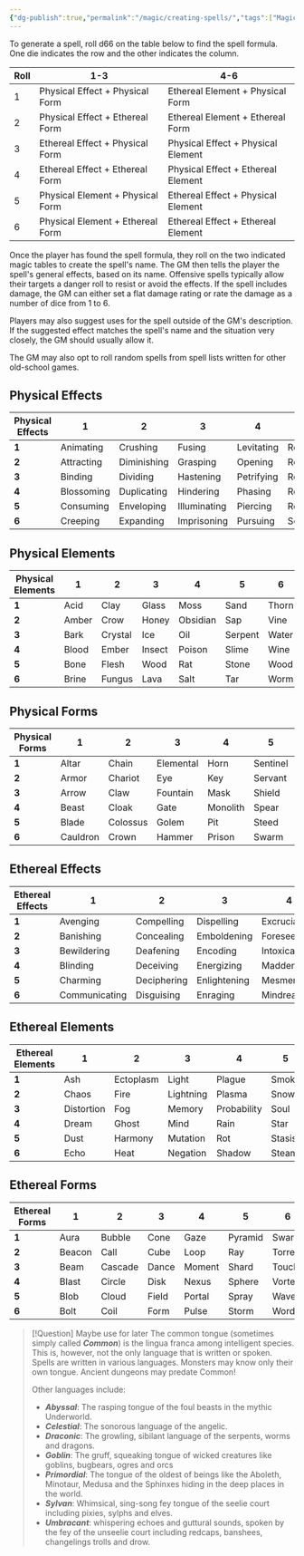 ```yaml
---
{"dg-publish":true,"permalink":"/magic/creating-spells/","tags":["Magic"],"created":"2025-01-04T15:05:28.204-05:00","updated":"2025-03-15T04:17:58.462-04:00"}
---
```


To generate a spell, roll d66 on the table below to find the spell formula. One die indicates the row and the other indicates the column.

| Roll | 1-3                          | 4-6                          |
|------|------------------------------|------------------------------|
| 1    | Physical Effect + Physical Form | Ethereal Element + Physical Form |
| 2    | Physical Effect + Ethereal Form | Ethereal Element + Ethereal Form |
| 3    | Ethereal Effect + Physical Form | Physical Effect + Physical Element |
| 4    | Ethereal Effect + Ethereal Form | Physical Effect + Ethereal Element |
| 5    | Physical Element + Physical Form | Ethereal Effect + Physical Element |
| 6    | Physical Element + Ethereal Form | Ethereal Effect + Ethereal Element |
Once the player has found the spell formula, they roll on the two indicated magic tables to create the spell's name. The GM then tells the player the spell's general effects, based on its name. Offensive spells typically allow their targets a danger roll to resist or avoid the effects. If the spell includes damage, the GM can either set a flat damage rating or rate the damage as a number of dice from 1 to 6.

Players may also suggest uses for the spell outside of the GM's description. If the suggested effect matches the spell's name and the situation very closely, the GM should usually allow it.

The GM may also opt to roll random spells from spell lists written for other old-school games.
## Physical Effects

| Physical Effects | 1          | 2           | 3            | 4          | 5            | 6             |
| ---------------- | ---------- | ----------- | ------------ | ---------- | ------------ | ------------- |
| **1**                | Animating  | Crushing    | Fusing       | Levitating | Reflecting   | Sealing       |
| **2**                | Attracting | Diminishing | Grasping     | Opening    | Regenerating | Shapeshifting |
| **3**                | Binding    | Dividing    | Hastening    | Petrifying | Rendering    | Shielding     |
| **4**                | Blossoming | Duplicating | Hindering    | Phasing    | Repelling    | Spawning      |
| **5**                | Consuming  | Enveloping  | Illuminating | Piercing   | Resurrecting | Transmuting   |
| **6**                | Creeping   | Expanding   | Imprisoning  | Pursuing   | Screaming    | Transporting  |
## Physical Elements

| Physical <br>Elements | 1     | 2       | 3      | 4        | 5       | 6     |
| --------------------- | ----- | ------- | ------ | -------- | ------- | ----- |
| **1**                 | Acid  | Clay    | Glass  | Moss     | Sand    | Thorn |
| **2**                 | Amber | Crow    | Honey  | Obsidian | Sap     | Vine  |
| **3**                 | Bark  | Crystal | Ice    | Oil      | Serpent | Water |
| **4**                 | Blood | Ember   | Insect | Poison   | Slime   | Wine  |
| **5**                 | Bone  | Flesh   | Wood   | Rat      | Stone   | Wood  |
| **6**                 | Brine | Fungus  | Lava   | Salt     | Tar     | Worm  |
## Physical Forms

| Physical <br>Forms | 1        | 2        | 3         | 4        | 5        | 6        |
| ------------------ | -------- | -------- | --------- | -------- | -------- | -------- |
| **1**                  | Altar    | Chain    | Elemental | Horn     | Sentinel | Tentacle |
| **2**                  | Armor    | Chariot  | Eye       | Key      | Servant  | Throne   |
| **3**                  | Arrow    | Claw     | Fountain  | Mask     | Shield   | Torch    |
| **4**                  | Beast    | Cloak    | Gate      | Monolith | Spear    | Trap     |
| **5**                  | Blade    | Colossus | Golem     | Pit      | Steed    | Wall     |
| **6**                  | Cauldron | Crown    | Hammer    | Prison   | Swarm    | Web      |

## Ethereal Effects

| Ethereal <br>Effects | 1             | 2           | 3            | 4            | 5          | 6          |
| -------------------- | ------------- | ----------- | ------------ | ------------ | ---------- | ---------- |
| **1**                | Avenging      | Compelling  | Dispelling   | Excruciating | Nullifying | Soothing   |
| **2**                | Banishing     | Concealing  | Emboldening  | Foreseeing   | Paralyzing | Summoning  |
| **3**                | Bewildering   | Deafening   | Encoding     | Intoxicating | Revealing  | Terrifying |
| **4**                | Blinding      | Deceiving   | Energizing   | Maddening    | Revolting  | Warding    |
| **5**                | Charming      | Deciphering | Enlightening | Mesmerizing  | Scrying    | Wearying   |
| **6**                | Communicating | Disguising  | Enraging     | Mindreading  | Silencing  | Withering  |

## Ethereal Elements
| Ethereal <br>Elements | 1          | 2         | 3         | 4           | 5      | 6       |
| --------------------- | ---------- | --------- | --------- | ----------- | ------ | ------- |
| **1**                 | Ash        | Ectoplasm | Light     | Plague      | Smoke  | Thunder |
| **2**                 | Chaos      | Fire      | Lightning | Plasma      | Snow   | Time    |
| **3**                 | Distortion | Fog       | Memory    | Probability | Soul   | Void    |
| **4**                 | Dream      | Ghost     | Mind      | Rain        | Star   | Warp    |
| **5**                 | Dust       | Harmony   | Mutation  | Rot         | Stasis | Whisper |
| **6**                 | Echo       | Heat      | Negation  | Shadow      | Steam  | Wind    |
## Ethereal Forms

| Ethereal <br>Forms | 1      | 2       | 3     | 4      | 5       | 6       |
| ------------------ | ------ | ------- | ----- | ------ | ------- | ------- |
| **1**              | Aura   | Bubble  | Cone  | Gaze   | Pyramid | Swarm   |
| **2**              | Beacon | Call    | Cube  | Loop   | Ray     | Torrent |
| **3**              | Beam   | Cascade | Dance | Moment | Shard   | Touch   |
| **4**              | Blast  | Circle  | Disk  | Nexus  | Sphere  | Vortex  |
| **5**              | Blob   | Cloud   | Field | Portal | Spray   | Wave    |
| **6**              | Bolt   | Coil    | Form  | Pulse  | Storm   | Word    |

  


>[!Question] Maybe use for later
>The common tongue (sometimes simply called _**Common**_) is the lingua franca among intelligent species. This is, however, not the only language that is written or spoken. Spells are written in various languages. Monsters may know only their own tongue. Ancient dungeons may predate Common!
>
>Other languages include:
>- ***Abyssal***: The rasping tongue of the foul beasts in the mythic Underworld.
>- ***Celestial***: The sonorous language of the angelic.
>- ***Draconic***: The growling, sibilant language of the serpents, worms and dragons.
>- ***Goblin***: The gruff, squeaking tongue of wicked creatures like goblins, bugbears, ogres and orcs
>- ***Primordial***: The tongue of the oldest of beings like the Aboleth, Minotaur, Medusa and the Sphinxes hiding in the deep places in the world.
>- ***Sylvan***: Whimsical, sing-song fey tongue of the seelie court including pixies, sylphs and elves. 
>- ***Umbracant***: whispering echoes and guttural sounds, spoken by the fey of the unseelie court including redcaps, banshees, changelings trolls and drow.


